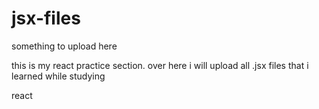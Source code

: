 # jsx-files

something to upload here

this is my react practice section. over here i will upload all
.jsx files that i learned while studying

react